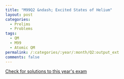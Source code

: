 ```yaml
---
title: "M99Q2 &ndash; Excited States of Helium"
layout: post
categories:
  - Prelims
  - Problems
tags:
  - QM
  - M99
  - Atomic QM
permalink: /:categories/:year/:month/Q2:output_ext
comments: false
---
```

<object data="1999M2Q.pdf" type="application/pdf" width="100%" height="500"></object>
<div class="message"><a href='https://princetonprelim.com/prelim/3/'>Check for solutions to this year's exam</a></div>